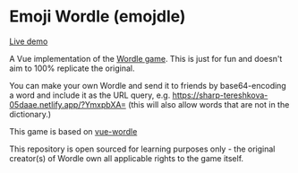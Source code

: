 # Emoji Wordle (emojdle)

[Live demo](https://sharp-tereshkova-05daae.netlify.app/)

A Vue implementation of the [Wordle game](https://www.powerlanguage.co.uk/wordle/). This is just for fun and doesn't aim to 100% replicate the original.

You can make your own Wordle and send it to friends by base64-encoding a word and include it as the URL query, e.g. https://sharp-tereshkova-05daae.netlify.app/?YmxpbXA= (this will also allow words that are not in the dictionary.)

This game is based on [vue-wordle](https://github.com/yyx990803/vue-wordle)

This repository is open sourced for learning purposes only - the original creator(s) of Wordle own all applicable rights to the game itself.
